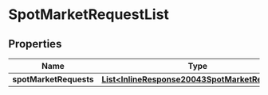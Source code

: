 
# SpotMarketRequestList

## Properties
Name | Type | Description | Notes
------------ | ------------- | ------------- | -------------
**spotMarketRequests** | [**List&lt;InlineResponse20043SpotMarketRequests&gt;**](InlineResponse20043SpotMarketRequests.md) |  |  [optional]



